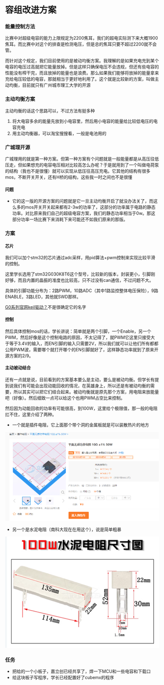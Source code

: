 # 容组改进方案

### 能量控制方法

比赛中对超级电容的能力上限规定为2200焦耳，我们的超电实际测下来大概1900焦耳。而比赛中对这个的排查是检测电压，但是总的焦耳只要不超过2200就不会管。

而针对这个规定，我们目前使用的是被动均衡方案。我理解的是如果充电充到某个电容的电压过高就把它能量放掉。但是这样只确保电压不会违规，但还有些电容的性能没有榨干完，而且放掉的能量也是浪费。那么如果我们能够将放掉的能量拿来充给电压较低的电容，那就相当于更好地利用了。这个就是比较新的方案，叫做主动均衡，目前就只有广州城市理工大学的开源

### 主动均衡方案

主动均衡的话这个思路可以，不过方法有挺多种

1. 将大电容多余的能量先放到小电容里，然后用小电容的能量给比较低电压的电容充电
2. 用主动均衡器，可以淘宝搜搜看，一般是电池用的

### 广城理开源

广城理用的就是第一种方案。但第一种方案有个问题就是一般能量都是从高压往低压走，但如果想充的电容电压相对比较高怎么办呢？于是就用到了一个叫做电荷泵的结构（我也不是很懂）就可以实现从低压往高压充电。它其他的结构有很多mos，不断开关开关，还有H桥的结构，这些我一时之间也不是很懂

#### 问题

* 它的这一版的开源方案的问题就是它一旦主动均衡开启了就没办法关了，而这么多的mos开关开关起来都有2-3w的功率了，这部分的功率属于电路的静态功率。对比原来我们自己的超级电容方案，我们的静态功率相当于0w。那这部分功率一场比赛下来消耗下来可能还不如我们原来的那版。



### 方案

#### 芯片

我们可以加个stm32的芯片通过adc采样，用pid算法+pwm控制来实现比较平滑的控制。

这里学长选用了stm32G030K8T6这个型号，比较新的版本，封装更小，引脚刚好够，而且内置的晶振的准度也比较高，只不过没有can通信，不过问题不大。

具体的引脚功能分布为：2路PWM，10路ADC（其中1路监控整体电压保险），9路ENABLE，3路LED，其他就SWD那样。

[G0系列官网keil驱动？](https://www.keil.arm.com/packs/stm32g0xx_dfp-keil/devices/)不是很确定它的名字

#### 控制

然后具体控制mos的话，学长讲说：简单就是两个引脚，一个Enable，另一个PWM，然后好像是这个控制电路的原因，不太记得了，就PWM它这里只接受大于等于3.4V的输入，而EN引脚的输入只需要2V，所以我们就可以让他们所有都都公用PWM波，需要哪个就打开哪个的EN引脚就好了，这样静态功率就到了原来开源方案的2/9。

#### 主动被动结合

还有一点就是说，目前看到的方案基本要么是主动，要么是被动均衡。但学长有提到说我们有可能会出现动能回收的情况，在英雄身上，所以还是有被动均衡的需要，所以其实可以把它们结合起来。被动均衡就是原先那个方案，用电阻来放能量吧（好像）。然后细致一点可以给这个也用PWM占空比来控制。

然后因为动能回收的功率有可能很高，到100W，这里给个极限值，那一般的电阻扛不住，这里介绍了两种。

* 一个就是插件电阻，它上面那个带个洞的金属板就是可以装散热片的地方

<img src=".assets/image-20240619182828897.png" alt="image-20240619182828897" style="zoom: 67%;" />

* 另一个是水泥电阻（南科大现在在用这个），说是简单粗暴

<img src=".assets/image-20240619182807875.png" alt="image-20240619182807875" style="zoom:50%;" />

### 任务

* 把给的一个小板子，嘉立创已经共享了，焊一下MCU和一些电容和下载口
* 给这块板子写程序，学长已经配置好了cubemx的程序